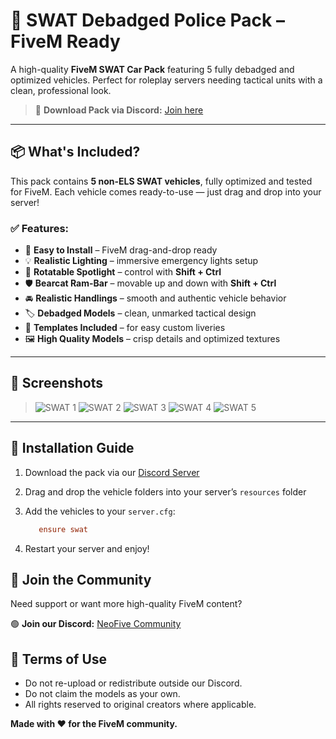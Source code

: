 # 🚓 SWAT Debadged Police Pack – FiveM Ready

A high-quality **FiveM SWAT Car Pack** featuring 5 fully debadged and optimized vehicles. Perfect for roleplay servers needing tactical units with a clean, professional look.

> 🔗 **Download Pack via Discord:** [Join here](https://discord.gg/B9AXxWQUd5)

---

## 📦 What's Included?

This pack contains **5 non-ELS SWAT vehicles**, fully optimized and tested for FiveM. Each vehicle comes ready-to-use — just drag and drop into your server!

### ✅ Features:
- 🔧 **Easy to Install** – FiveM drag-and-drop ready
- 💡 **Realistic Lighting** – immersive emergency lights setup
- 🚨 **Rotatable Spotlight** – control with **Shift + Ctrl**
- 🛡️ **Bearcat Ram-Bar** – movable up and down with **Shift + Ctrl**
- 🚘 **Realistic Handlings** – smooth and authentic vehicle behavior
- 🏷️ **Debadged Models** – clean, unmarked tactical design
- 📐 **Templates Included** – for easy custom liveries
- 🖼️ **High Quality Models** – crisp details and optimized textures

---

## 📸 Screenshots

> ![SWAT 1](images/swat1.png)
> ![SWAT 2](images/swat2.png)
> ![SWAT 3](images/swat3.png)
> ![SWAT 4](images/swat4.png)
> ![SWAT 5](images/swat5.png)


---

## 🚀 Installation Guide

1. Download the pack via our [Discord Server](https://discord.gg/B9AXxWQUd5)
2. Drag and drop the vehicle folders into your server’s `resources` folder
3. Add the vehicles to your `server.cfg`:
   ```cfg
      ensure swat
   ````

4. Restart your server and enjoy!


## 📢 Join the Community

Need support or want more high-quality FiveM content?

🟢 **Join our Discord:** [NeoFive Community](https://discord.gg/B9AXxWQUd5)



## 🛑 Terms of Use

* Do not re-upload or redistribute outside our Discord.
* Do not claim the models as your own.
* All rights reserved to original creators where applicable.



**Made with ❤️ for the FiveM community.**
